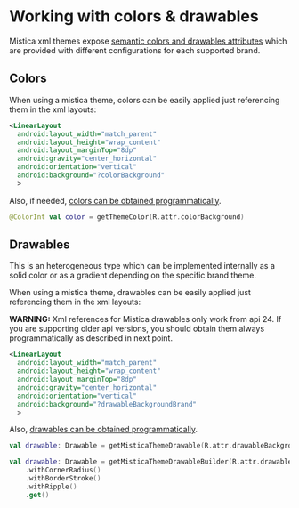 # Working with colors & drawables

Mistica xml themes expose [semantic colors and drawables attributes](../../res/values/attrs_autogenerated.xml) which are provided with different configurations for each supported brand.

## Colors

When using a mistica theme, colors can be easily applied just referencing them in the xml layouts:

```xml
<LinearLayout
  android:layout_width="match_parent"
  android:layout_height="wrap_content"
  android:layout_marginTop="8dp"
  android:gravity="center_horizontal"
  android:orientation="vertical"
  android:background="?colorBackground"
  >
```

Also, if needed, [colors can be obtained programmatically](../util/ColorUtils.kt).

```kotlin
@ColorInt val color = getThemeColor(R.attr.colorBackground)
```

## Drawables

This is an heterogeneous type which can be implemented internally as a solid color or as a gradient depending on the specific brand theme.

When using a mistica theme, drawables can be easily applied just referencing them in the xml layouts:

**WARNING:** Xml references for Mistica drawables only work from api 24. If you are supporting older api versions, you should obtain them always programmatically as described in next point.

```xml
<LinearLayout
  android:layout_width="match_parent"
  android:layout_height="wrap_content"
  android:layout_marginTop="8dp"
  android:gravity="center_horizontal"
  android:orientation="vertical"
  android:background="?drawableBackgroundBrand"
  >
```

Also, [drawables can be obtained programmatically](../util/DrawableUtils.kt).

```kotlin
val drawable: Drawable = getMisticaThemeDrawable(R.attr.drawableBackgroundBrand)
```

```kotlin
val drawable: Drawable = getMisticaThemeDrawableBuilder(R.attr.drawableBackgroundBrand)
    .withCornerRadius()
    .withBorderStroke()
    .withRipple()
    .get()
```

